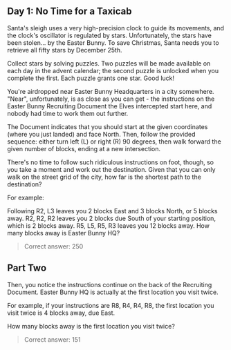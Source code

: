 ## Day 1: No Time for a Taxicab

Santa's sleigh uses a very high-precision clock to guide its movements, and the clock's oscillator is regulated by stars.
Unfortunately, the stars have been stolen... by the Easter Bunny. To save Christmas, Santa needs you to retrieve all fifty
stars by December 25th.

Collect stars by solving puzzles. Two puzzles will be made available on each day in the advent calendar; the second puzzle
is unlocked when you complete the first. Each puzzle grants one star. Good luck!

You're airdropped near Easter Bunny Headquarters in a city somewhere. "Near", unfortunately, is as close as you can get -
the instructions on the Easter Bunny Recruiting Document the Elves intercepted start here, and nobody had time to work them
out further.

The Document indicates that you should start at the given coordinates (where you just landed) and face North. Then, follow
the provided sequence: either turn left (L) or right (R) 90 degrees, then walk forward the given number of blocks, ending at
a new intersection.

There's no time to follow such ridiculous instructions on foot, though, so you take a moment and work out the destination.
Given that you can only walk on the street grid of the city, how far is the shortest path to the destination?

For example:

Following R2, L3 leaves you 2 blocks East and 3 blocks North, or 5 blocks away.
R2, R2, R2 leaves you 2 blocks due South of your starting position, which is 2 blocks away.
R5, L5, R5, R3 leaves you 12 blocks away.
How many blocks away is Easter Bunny HQ?

> Correct answer: 250

## Part Two

Then, you notice the instructions continue on the back of the Recruiting Document. Easter Bunny HQ is actually at the first
location you visit twice.

For example, if your instructions are R8, R4, R4, R8, the first location you visit twice is 4 blocks away, due East.

How many blocks away is the first location you visit twice?

> Correct answer: 151
